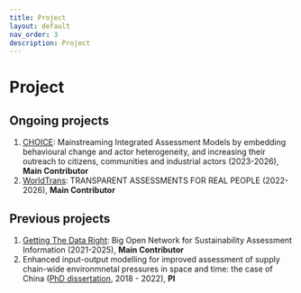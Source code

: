 ```yaml
---
title: Project
layout: default
nav_order: 3
description: Project
---
```

# **Project**

## Ongoing projects
1. [CHOICE](https://www.climatechoice.eu/): Mainstreaming Integrated Assessment Models by embedding behavioural change and actor heterogeneity, and increasing their outreach to citizens, communities and industrial actors (2023-2026), **Main Contributor**
2. [WorldTrans](https://worldtrans-horizon.eu/): TRANSPARENT ASSESSMENTS FOR REAL PEOPLE (2022-2026), **Main Contributor**


## Previous projects
1. [Getting The Data Right](https://bonsai.uno/): Big Open Network for Sustainability Assessment Information (2021-2025), **Main Contributor**
2. Enhanced input-output modelling for improved assessment of supply chain-wide environmnetal pressures in space and time: the case of China ([PhD dissertation](https://research.utwente.nl/en/publications/enhanced-input-output-modelling-for-improved-assessment-of-supply), 2018 - 2022), **PI**
